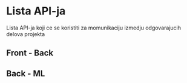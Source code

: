 # Lista API-ja
Lista API-ja koji ce se koristiti za momunikaciju izmedju odgovarajucih delova projekta

## Front - Back


## Back - ML